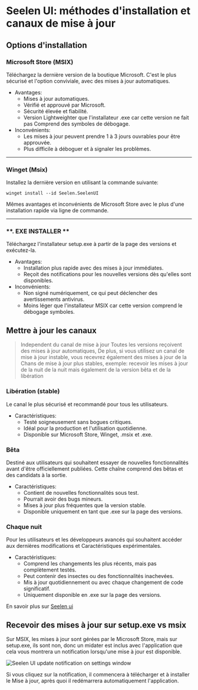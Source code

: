 # **Seelen UI: méthodes d'installation et canaux de mise à jour**

## **Options d'installation**

### **Microsoft Store (MSIX)**

Téléchargez la dernière version de la boutique Microsoft. C'est le plus sécurisé
 et l'option conviviale, avec des mises à jour automatiques.

*   Avantages:
    *   Mises à jour automatiques.
    *   Vérifié et approuvé par Microsoft.
    *   Sécurité élevée et fiabilité.
    *   Version Lightweighter que l'installateur .exe car cette version ne fait pas
         Comprend des symboles de débogage.
*   Inconvénients:
    *   Les mises à jour peuvent prendre 1 à 3 jours ouvrables pour être approuvée.
    *   Plus difficile à déboguer et à signaler les problèmes.

***

### **Winget (Msix)**

Installez la dernière version en utilisant la commande suivante:

```pwsh
winget install --id Seelen.SeelenUI
```

Mêmes avantages et inconvénients de Microsoft Store avec le plus d'une installation rapide via
 ligne de commande.

***

### \*\*. EXE INSTALLER \*\*

Téléchargez l'installateur setup.exe à partir de la page des versions et exécutez-la.

*   Avantages:
    *   Installation plus rapide avec des mises à jour immédiates.
    *   Reçoit des notifications pour les nouvelles versions dès qu'elles sont disponibles.
*   Inconvénients:
    *   Non signé numériquement, ce qui peut déclencher des avertissements antivirus.
    *   Moins léger que l'installateur MSIX car cette version comprend le débogage
         symboles.

## **Mettre à jour les canaux**

> Independent du canal de mise à jour Toutes les versions reçoivent des mises à jour automatiques,
>  De plus, si vous utilisez un canal de mise à jour instable, vous recevrez également des mises à jour de la
>  Chans de mise à jour plus stables, exemple: recevoir les mises à jour de la nuit de la nuit mais
>  également de la version bêta et de la libération

### **Libération (stable)**

Le canal le plus sécurisé et recommandé pour tous les utilisateurs.

*   Caractéristiques:
    *   Testé soigneusement sans bogues critiques.
    *   Idéal pour la production et l'utilisation quotidienne.
    *   Disponible sur Microsoft Store, Winget, .msix et .exe.

### **Bêta**

Destiné aux utilisateurs qui souhaitent essayer de nouvelles fonctionnalités avant d'être officiellement publiées.
 Cette chaîne comprend des bêtas et des candidats à la sortie.

*   Caractéristiques:
    *   Contient de nouvelles fonctionnalités sous test.
    *   Pourrait avoir des bugs mineurs.
    *   Mises à jour plus fréquentes que la version stable.
    *   Disponible uniquement en tant que .exe sur la page des versions.

### **Chaque nuit**

Pour les utilisateurs et les développeurs avancés qui souhaitent accéder aux dernières modifications et
 Caractéristiques expérimentales.

*   Caractéristiques:
    *   Comprend les changements les plus récents, mais pas complètement testés.
    *   Peut contenir des insectes ou des fonctionnalités inachevées.
    *   Mis à jour quotidiennement ou avec chaque changement de code significatif.
    *   Uniquement disponible en .exe sur la page des versions.

En savoir plus sur [Seelen ui](./nightly.md)

## **Recevoir des mises à jour sur setup.exe vs msix**

Sur MSIX, les mises à jour sont gérées par le Microsoft Store, mais sur setup.exe, ils sont
 non, donc un midater est inclus avec l'application que cela vous montrera un
 notification lorsqu'une mise à jour est disponible.

![Seelen UI update notification on settings window](https://github.com/Seelen-Inc/slu-blog/blob/master/blog/seelen-ui-distribution-channels/image.png?raw=true)

Si vous cliquez sur la notification, il commencera à télécharger et à installer le
 Mise à jour, après quoi il redémarrera automatiquement l'application.
